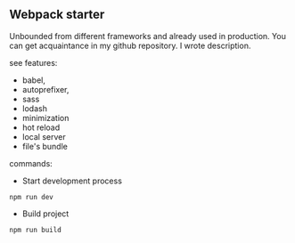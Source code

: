 ## Webpack starter

Unbounded from different frameworks and already used in production. You can get acquaintance in my github repository. I wrote description.

see features:

* babel,
* autoprefixer,
* sass
* lodash
* minimization
* hot reload
* local server
* file's bundle

commands:

* Start development process
```
npm run dev
```
* Build project
```
npm run build
```

